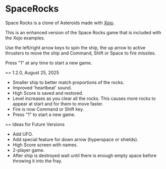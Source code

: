 # SpaceRocks

Space Rocks is a clone of Asteroids made with [Xojo](https://www.xojo.com).

This is an enhanced version of the Space Rocks game that is included with the Xojo examples.

Use the left/right arrow keys to spin the ship, the up arrow to active thrusters to move the ship and Command, Shift or Space to fire missiles.

Press "1" at any time to start a new game.

== 1.2.0, August 25, 2025
* Smaller ship to better match proportions of the rocks.
* Improved 'heartbeat' sound.
* High Score is saved and restored.
* Level increases as you clear all the rocks. This causes more rocks to appear at start and for them to move faster.
* Fire is now Command or Shift key.
* Press "1" to start a new game.

== Ideas for Future Versions

* Add UFO.
* Add special feature for down arrow (hyperspace or shields).
* High Score screen with names.
* 2-player game.
* After ship is destroyed wait until there is enough empty space before throwing it into the fray.